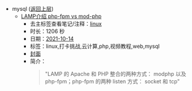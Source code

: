 - mysql ([返回上层](../))
    - [LAMP介绍 php-fpm vs mod-php](https://www.bilibili.com/video/BV1Yb4y1Y75H)
        - 去主标签查看笔记/注释：[linux](../markmap/linux.html)
        - 时长：1206 秒
        - 日期：[2021-10-14](../markmap/202110.html)
        - 标签：linux,打卡挑战,云计算,php,视频教程,web,mysql
        - [封面](http://i0.hdslb.com/bfs/archive/cb570a15b3266e9a658f34cfaeb3d0e8900250c1.jpg)
        - 简介：
            > "LAMP 的 Apache 和 PHP 整合的两种方式： modphp 以及 php-fpm；php-fpm 的两种 listen 方式： socket 和 tcp"

